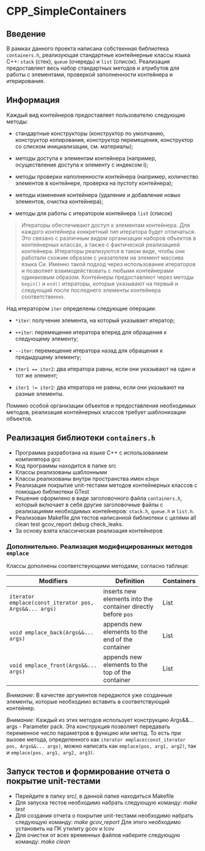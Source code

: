 # CPP_SimpleContainers

## Введение

В рамках данного проекта написана собственная библиотека `containers.h`, реализующая стандартные контейнерные классы языка С++: `stack` (стек), `queue` (очередь) и `list` (список). Реализация предоставляет весь набор стандартных методов и атрибутов для работы с элементами, проверкой заполненности контейнера и итерирования.

## Информация

Каждый вид контейнеров предоставляет пользователю следующие методы:

- стандартные конструкторы (конструктор по умолчанию, конструктор копирования, конструктор перемещения, конструктор со списком инициализации, см. материалы);

- методы доступа к элементам контейнера (например, осуществление доступа к элементу с индексом i);

- методы проверки наполненности контейнера (например, количество элементов в контейнере, проверка на пустоту контейнера);

- методы изменения контейнера (удаление и добавление новых элементов, очистка контейнера);

- методы для работы с итератором контейнера `list` (список)

>Итераторы обеспечивают доступ к элементам контейнера. Для каждого контейнера конкретный тип итератора будет отличаться. Это связано с различным видом организации наборов объектов в контейнерных классах, а также с фактической реализацией контейнера. Итераторы реализуются в таком виде, чтобы они работали схожим образом с указателем на элемент массива языка Си. Именно такой подход через использование итераторов и позволяет взаимодействовать с любыми контейнерами одинаковым образом. Контейнеры предоставляют через методы `begin()` и `end()` итераторы, которые указывают на первый и следующий после последнего элементы контейнера соответственно.

Над итератором `iter` определены следующие операции:

- `*iter`: получение элемента, на который указывает итератор;

- `++iter`: перемещение итератора вперед для обращения к следующему элементу;

- `--iter`: перемещение итератора назад для обращения к предыдущему элементу;

- `iter1 == iter2`: два итератора равны, если они указывают на один и тот же элемент;

- `iter1 != iter2`: два итератора не равны, если они указывают на разные элементы.

Помимо особой организации объектов и предоставления необходимых методов, реализация контейнерных классов требует шаблонизации объектов. 

## Реализация библиотеки `containers.h`

- Программа разработана на языке C++ с использованием компилятора gcc
- Код программы находится в папке src
- Классы реализованы шаблонными
- Классы реализованы внутри пространства имен `m3mpm`
- Реализация покрытие unit-тестами методов контейнерных классов c помощью библиотеки GTest
- Решение оформлено в виде заголовочного файла `containers.h`, который включает в себя другие заголовочные файлы с реализациями необходимых контейнеров: `stack.h`, `queue.h` и `list.h`. 
- Реализован Makefile для тестов написанной библиотеки с целями all clean test gcov_report debug check_leaks.
- За основу взята классическая реализация контейнеров

### Дополнительно. Реализация модифицированных методов `emplace`

Классы дополнены соответствующими методами, согласно таблице:

| Modifiers      | Definition                                      | Containers |
|----------------|-------------------------------------------------| -------------------------------------------|
| `iterator emplace(const_iterator pos, Args&&... args)`          | inserts new elements into the container directly before `pos`  | List |
| `void emplace_back(Args&&... args)`          | appends new elements to the end of the container  | List  |
| `void emplace_front(Args&&... args)`          | appends new elements to the top of the container  | List |

*Внимание*: В качестве аргументов передаются уже созданные элементы, которые необходимо вставить в соответствующий контейнер.

*Внимание*: Каждый из этих методов использует конструкцию Args&&... args - Parameter pack. Эта конструкция позволяет передавать переменное число параметров в функцию или метод. То есть при вызове метода, определенного как `iterator emplace(const_iterator pos, Args&&... args)`, можно написать как `emplace(pos, arg1, arg2)`, так и `emplace(pos, arg1, arg2, arg3)`.

## Запуск тестов и формирование отчета о покрытие unit-тестами

- Перейдите в папку src/, в данной папке находиться Makefile
- Для запуска тестов необходимо набрать следующую команду: *make test*
- Для создания отчета о покрытие unit-тестами необходимо набрать следующую команду: *make gcov_report* Для этого необходимо установить на ПК утилиту gcov и lcov
- Для очистки от всех временных файлов наберите следующую команду: *make clean*
